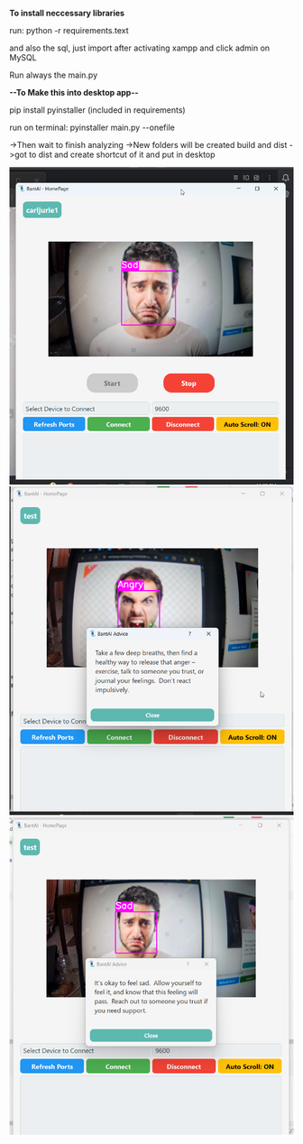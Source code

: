 **To install neccessary libraries**

run:
python -r requirements.text

and also the sql, just import after activating xampp and click admin on MySQL

Run always the main.py

**--To Make this into desktop app--**

pip install pyinstaller (included in requirements)

run on terminal:
pyinstaller main.py --onefile

->Then wait to finish analyzing
->New folders will be created build and dist
->got to dist and create shortcut of it and put in desktop

![image](images/bantai_1.png)
![image](images/bantai_2.png)
![image](images/bantai_3.png)
